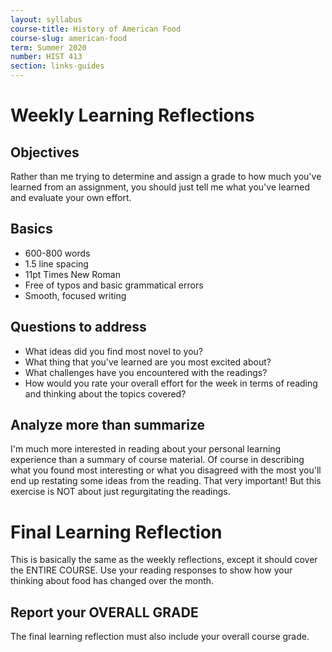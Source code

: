 ```yaml
---
layout: syllabus
course-title: History of American Food
course-slug: american-food
term: Summer 2020
number: HIST 413
section: links-guides
---
```


# Weekly Learning Reflections

## Objectives
Rather than me trying to determine and assign a grade to how much you've learned from an assignment, you should just tell me what you've learned and evaluate your own effort.

## Basics
- 600-800 words
- 1.5 line spacing
- 11pt Times New Roman
- Free of typos and basic grammatical errors
- Smooth, focused writing

## Questions to address
- What ideas did you find most novel to you?
- What thing that you've learned are you most excited about?
- What challenges have you encountered with the readings?
- How would you rate your overall effort for the week in terms of reading and thinking about the topics covered?

## Analyze more than summarize
I'm much more interested in reading about your personal learning experience than a summary of course material. Of course in describing what you found most interesting or what you disagreed with the most you'll end up restating some ideas from the reading. That very important! But this exercise is NOT about just regurgitating the readings.


# Final Learning Reflection
This is basically the same as the weekly reflections, except it should cover the ENTIRE COURSE. Use your reading responses to show how your thinking about food has changed over the month.  



## Report your OVERALL GRADE
The final learning reflection must also include your overall course grade.
